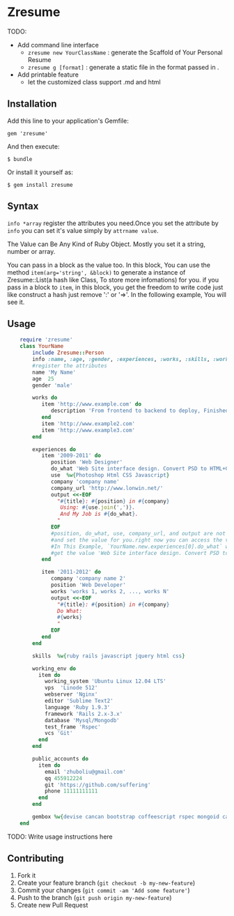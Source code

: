 # Zresume

TODO:
* Add command line interface
  * `zresume new YourClassName` : generate the Scaffold of Your Personal Resume
  * `zresume g [format]` : generate a static file in the format passed in .
* Add printable feature
  * let the customized class support .md and html

## Installation

Add this line to your application's Gemfile:

    gem 'zresume'

And then execute:

    $ bundle

Or install it yourself as:

    $ gem install zresume

## Syntax
`info *array` register the attributes you need.Once you set the attribute by `info` you can set it's value simply by `attrname value`.

The Value can Be Any Kind of Ruby Object. Mostly you set it a string, number or array.

You can pass in a block as the value too. In this block, You can use the method `item(arg='string', &block)` to generate a  instance of Zresume::List(a hash like Class, To store more infomations) for you. if you pass in a block to `item`, in this block, you get the freedom to write code just like construct a hash just remove ':' or '=>'. In the following example, You will see it.

## Usage
```ruby
    require 'zresume'
    class YourName
        include Zresume::Person
        info :name, :age, :gender, :experiences, :works, :skills, :working_env, :public_accounts, :gembox
        #register the attributes
        name 'My Name'
        age  25
        gender 'male'

        works do
           item 'http://www.example.com' do
              description 'From frontend to backend to deploy, Finished by myself.'
           end
           item 'http://www.example2.com'
           item 'http://www.example3.com'
        end

        experiences do
           item '2009-2011' do
              position 'Web Designer'
              do_what 'Web Site interface design. Convert PSD to HTML+CSS+JS.'
              use  %w{Photoshop Html CSS Javascript}
              company 'company name'
              company_url 'http://www.lonwin.net/'
              output <<-EOF
                "#{title}: #{position} in #{company}
                 Using: #{use.join(',')}.
                 And My Job is #{do_what}.
                "
              EOF
              #position, do_what, use, company_url, and output are not predefined methods.#You just write it, and you will get a method named by it, 
              #and set the value for you.right now you can access the value.
              #In This Example, `YourName.new.experiences[0].do_what` will 
              #get the value 'Web Site interface design. Convert PSD to HTML+CSS+JS.' 
           end

           item '2011-2012' do
              company 'company name 2'
              position 'Web Developer'
              works 'works 1, works 2, ..., works N'
              output <<-EOF
                "#{title}: #{position} in #{company}
                Do What:
                #{works}
                "
              EOF
           end
        end

        skills  %w{ruby rails javascript jquery html css}

        working_env do
          item do
            working_system 'Ubuntu Linux 12.04 LTS'
            vps  'Linode 512'
            webserver 'Nginx'
            editor 'Sublime Text2'
            language 'Ruby 1.9.3'
            framework 'Rails 2.x-3.x'
            database 'Mysql/Mongodb'
            test_frame 'Rspec'
            vcs 'Git'
          end
        end

        public_accounts do
          item do
            email 'zhuboliu@gmail.com'
            qq 455912224
            git 'https://github.com/suffering'
            phone 11111111111
          end
        end

        gembox %w{devise cancan bootstrap coffeescript rspec mongoid carrierwave simple_form ckeditor kaminari active_admin}
    end
```
TODO: Write usage instructions here

## Contributing

1. Fork it
2. Create your feature branch (`git checkout -b my-new-feature`)
3. Commit your changes (`git commit -am 'Add some feature'`)
4. Push to the branch (`git push origin my-new-feature`)
5. Create new Pull Request
